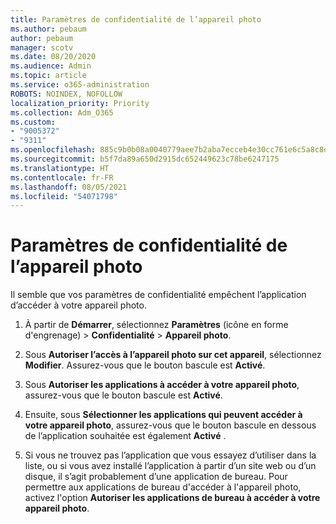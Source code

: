 ```yaml
---
title: Paramètres de confidentialité de l’appareil photo
ms.author: pebaum
author: pebaum
manager: scotv
ms.date: 08/20/2020
ms.audience: Admin
ms.topic: article
ms.service: o365-administration
ROBOTS: NOINDEX, NOFOLLOW
localization_priority: Priority
ms.collection: Adm_O365
ms.custom:
- "9005372"
- "9311"
ms.openlocfilehash: 885c9b0b08a0040779aee7b2aba7ecceb4e30cc761e6c5a8c8d5d13dde4a2430
ms.sourcegitcommit: b5f7da89a650d2915dc652449623c78be6247175
ms.translationtype: HT
ms.contentlocale: fr-FR
ms.lasthandoff: 08/05/2021
ms.locfileid: "54071798"
---
```

# <a name="camera-privacy-settings"></a>Paramètres de confidentialité de l’appareil photo

Il semble que vos paramètres de confidentialité empêchent l’application d’accéder à votre appareil photo.

1.  À partir de **Démarrer**, sélectionnez **Paramètres** (icône en forme d'engrenage) > **Confidentialité** > **Appareil photo**.

2.  Sous **Autoriser l’accès à l’appareil photo sur cet appareil**, sélectionnez **Modifier**. Assurez-vous que le bouton bascule est **Activé**.

3.  Sous **Autoriser les applications à accéder à votre appareil photo**, assurez-vous que le bouton bascule est **Activé**.

4.  Ensuite, sous **Sélectionner les applications qui peuvent accéder à votre appareil photo**, assurez-vous que le bouton bascule en dessous de l’application souhaitée est également **Activé** .

5.  Si vous ne trouvez pas l’application que vous essayez d’utiliser dans la liste, ou si vous avez installé l’application à partir d’un site web ou d’un disque, il s’agit probablement d’une application de bureau. Pour permettre aux applications de bureau d'accéder à l'appareil photo, activez l'option **Autoriser les applications de bureau à accéder à votre appareil photo**.